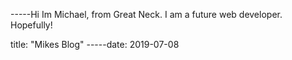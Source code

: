 -----Hi Im Michael, from Great Neck. I am a future web developer. Hopefully!


title: "Mikes Blog"
-----date: 2019-07-08

